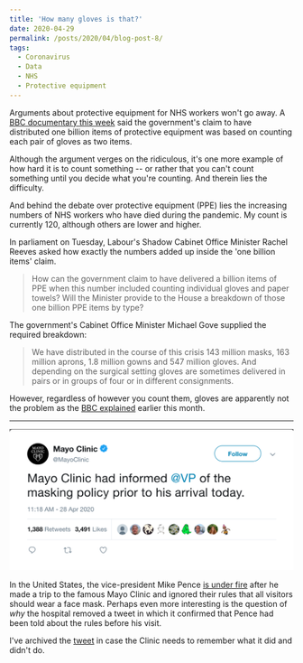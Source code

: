 ```yaml
---
title: 'How many gloves is that?'
date: 2020-04-29
permalink: /posts/2020/04/blog-post-8/
tags:
  - Coronavirus
  - Data
  - NHS
  - Protective equipment
---
```

Arguments about protective equipment for NHS workers won't go away. A [BBC documentary this week](https://www.bbc.co.uk/news/health-52254745) said the government's claim to have distributed one billion items of protective equipment was based on counting each pair of gloves as two items.

Although the argument verges on the ridiculous, it's one more example of how hard it is to count something -- or rather that you can't count something until you decide what you're counting. And therein lies the difficulty.

And behind the debate over protective equipment (PPE) lies the increasing numbers of NHS workers who have died during the pandemic. My count is currently 120, although others are lower and higher.

In parliament on Tuesday, Labour's Shadow Cabinet Office Minister Rachel Reeves asked how exactly the numbers added up inside the 'one billion items' claim.

> How can the government claim to have delivered a billion items of PPE when this number included counting individual gloves and paper towels? Will the Minister provide to the House a breakdown of those one billion PPE items by type?

The government's Cabinet Office Minister Michael Gove supplied the required breakdown:

> We have distributed in the course of this crisis 143 million masks, 163 million aprons, 1.8 million gowns and 547 million gloves. And depending on the surgical setting gloves are sometimes delivered in pairs or in groups of four or in different consignments.

However, regardless of however you count them, gloves are apparently not the problem as the [BBC explained](https://www.bbc.co.uk/news/business-52362707?at_custom4=DCDB6128-83F3-11EA-A11C-41974744363C) earlier this month.

-----

![mayo clinic tweet](/images/mayo_tweet.png)

In the United States, the vice-president Mike Pence [is under fire](https://edition.cnn.com/2020/04/28/politics/mike-pence-mayo-clinic-mask/index.html) after he made a trip to the famous Mayo Clinic and ignored their rules that all visitors should wear a face mask. Perhaps even more interesting is the question of *why* the hospital removed a tweet in which it confirmed that Pence had been told about the rules before his visit.

I've archived the [tweet](http://archive.md/m3Iyu) in case the Clinic needs to remember what it did and didn't do.
